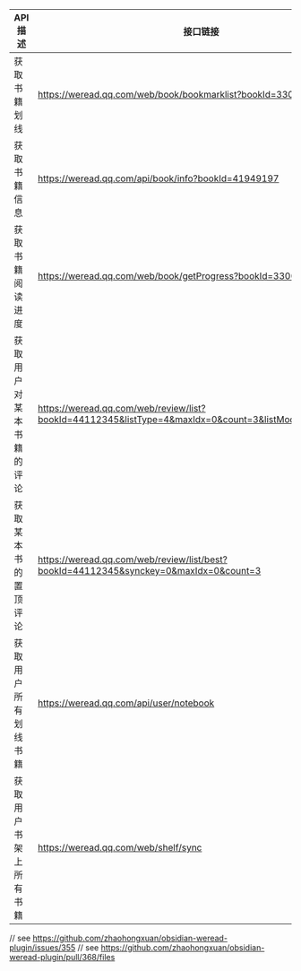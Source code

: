 | API 描述                 | 接口链接                                                                                               | 可调参数说明                                                                                                               |
| ------------------------ | ------------------------------------------------------------------------------------------------------ | -------------------------------------------------------------------------------------------------------------------------- |
| 获取书籍划线             | https://weread.qq.com/web/book/bookmarklist?bookId=3300035678                                          | bookId：书籍 ID                                                                                                            |
| 获取书籍信息             | https://weread.qq.com/api/book/info?bookId=41949197                                                    | bookId：书籍 ID                                                                                                            |
| 获取书籍阅读进度         | https://weread.qq.com/web/book/getProgress?bookId=3300085380                                           | bookId：书籍 ID                                                                                                            |
| 获取用户对某本书籍的评论 | https://weread.qq.com/web/review/list?bookId=44112345&listType=4&maxIdx=0&count=3&listMode=2&synckey=0 | bookId：书籍 ID<br> listType：评论类型<br> maxIdx：分页索引<br> count：返回条数<br> listMode：展示模式<br> synckey：同步键 |
| 获取某本书的置顶评论     | https://weread.qq.com/web/review/list/best?bookId=44112345&synckey=0&maxIdx=0&count=3                  | bookId：书籍 ID<br> synckey：同步键<br> maxIdx：分页索引<br> count：返回条数                                               |
| 获取用户所有划线书籍     | https://weread.qq.com/api/user/notebook                                                                | 无需参数（基于登录用户）                                                                                                   |
| 获取用户书架上所有书籍   | https://weread.qq.com/web/shelf/sync                                                                   | 无需参数（基于登录用户）                                                                                                   |

// see https://github.com/zhaohongxuan/obsidian-weread-plugin/issues/355
// see https://github.com/zhaohongxuan/obsidian-weread-plugin/pull/368/files
